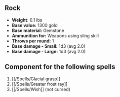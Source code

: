 ## Rock
- **Weight:** 0.1 lbs
- **Base value:** 1300 gold
- **Base material:** Gemstone
- **Ammunition for:** Weapons using sling skill
- **Throws per round:** 1
- **Base damage - Small:** 1d3 (avg 2.0)
- **Base damage - Large:** 1d3 (avg 2.0)

## Component for the following spells

1. [[/Spells/Glacial grasp]]
2. [[/Spells/Greater frost ray]]
3. [[/Spells/Wish]] (not cursed)
